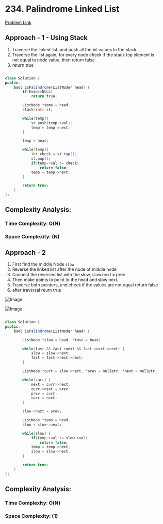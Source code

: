 # 234. Palindrome Linked List

[Problem Link](https://leetcode.com/problems/palindrome-linked-list/)

## Approach - 1 - Using Stack

1. Traverse the linked list, and push all the int values to the stack
2. Traverse the list again, for every node check if the stack top element is not equal to node value, then return false
3. return true

```Java

class Solution {
public:
    bool isPalindrome(ListNode* head) {
        if(head==NULL)
            return true;

        ListNode *temp = head;
        stack<int> st;

        while(temp){
            st.push(temp->val);
            temp = temp->next;
        }

        temp = head;

        while(temp){
            int check = st.top();
            st.pop();
            if(temp->val != check)
                return false;
            temp = temp->next;
        }

        return true;
    }
};

```

## Complexity Analysis:

### Time Complexity: O(N)

### Space Complexity: (N)

## Approach - 2

1. First find the middle Node `slow`
2. Reverse the linked list after the node of middle node
3. Connect the reversed list with the slow, slow.next = prev
4. Then make points to point to the head and slow next.
5. Traverse both pointers, and check if the values are not equal return false
6. after traversal reurn true

![Image](https://static.takeuforward.org/wp/uploads/2024/01/Screenshot-2023-11-12-at-9.17.29-PM-1024x513.png)

![Image](https://static.takeuforward.org/wp/uploads/2024/01/Screenshot-2023-11-12-at-9.22.01-PM-1024x549.png)

```Java

class Solution {
public:
    bool isPalindrome(ListNode* head) {

        ListNode *slow = head, *fast = head;

        while(fast && fast->next && fast->next->next) {
            slow = slow->next;
            fast = fast->next->next;
        }

        ListNode *curr = slow->next, *prev = nullptr, *next = nullptr;

        while(curr) {
            next = curr->next;
            curr->next = prev;
            prev = curr;
            curr = next;
        }

        slow->next = prev;

        ListNode *temp = head;
        slow = slow->next;

        while(slow) {
            if(temp->val != slow->val)
                return false;
            temp = temp->next;
            slow = slow->next;
        }

        return true;
    }
};

```

## Complexity Analysis:

### Time Complexity: O(N)

### Space Complexity: (1)
